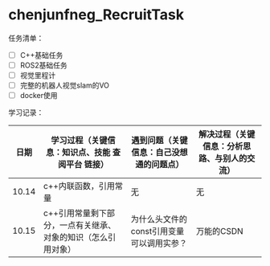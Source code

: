 # chenjunfneg_RecruitTask
任务清单：
- [ ] C++基础任务
- [ ] ROS2基础任务
- [ ] 视觉里程计
- [ ] 完整的机器人视觉slam的VO
- [ ] docker使用

学习记录：

| 日期| 学习过程（关键信息：知识点、技能 查阅平台 链接）| 遇到问题（关键信息：自己没想通的问题点）|解决过程（关键信息：分析思路、与别人的交流）|
|--------|--------------------------------------------------------|--------------------------------------------------------|--------------------------------------------------------|
|10.14|c++内联函数，引用常量|无|无|
|10.15|c++引用常量剩下部分，一点有关继承、对象的知识（怎么引用对象）|为什么头文件的const引用变量可以调用实参？|万能的CSDN|


